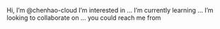 Hi, I’m @chenhao-cloud
I’m interested in ...
I’m currently learning ...
I’m looking to collaborate on ...
you could reach me from


<!---
chenhao-cloud/chenhao-cloud is a ✨ special ✨ repository because its `README.md` (this file) appears on your GitHub profile.
You can click the Preview link to take a look at your changes.
--->
